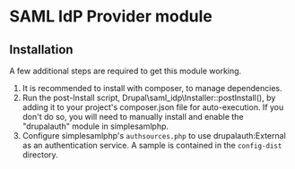 # SAML IdP Provider module

## Installation
A few additional steps are required to get this module working.

1. It is recommended to install with composer, to manage dependencies.
1. Run the post-Install script, Drupal\saml_idp\Installer::postInstall(), by
  adding it to your project's composer.json file for auto-execution.
  If you don't do so, you will need to manually install and enable the "drupalauth"
  module in simplesamlphp.
1. Configure simplesamlphp's `authsources.php` to use drupalauth:External as an
  authentication service. A sample is contained in the `config-dist` directory.

